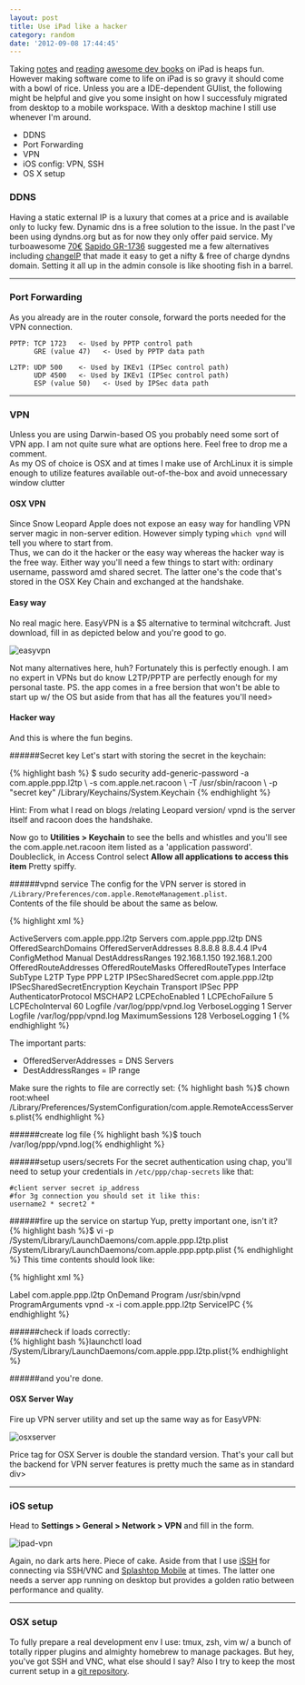 ```yaml
---
layout: post
title: Use iPad like a hacker
category: random
date: '2012-09-08 17:44:45'
---
```


Taking [notes](http://itunes.apple.com/au/app/day-one-journal/id421706526?mt=8) and [reading](http://itunes.apple.com/au/app/ibooks/id364709193?mt=8) [awesome dev books](http://pragprog.com/book/vsscala/programming-scala) on iPad is heaps fun. However making software come to life on iPad is so gravy it should come with a bowl of rice. Unless you are a IDE-dependent GUIist, the following might be helpful and give you some insight on how I successfuly migrated from desktop to a mobile workspace. With a desktop machine I still use whenever I'm around.

<ul class="contentList plus">
    <li>DDNS</li>
    <li>Port Forwarding</li>
    <li>VPN</li>
    <li>iOS config: VPN, SSH</li>
    <li>OS X setup</li>
</ul>

### DDNS
Having a static external IP is a luxury that comes at a price and is available only to lucky few. Dynamic dns is a free solution to the issue. In the past I've been using dyndns.org but as for now they only offer paid service. My turboawesome [70€](http://www.amazon.com/Sapido-GR-1736-Wireless-N-Dual-band-Gigabit/dp/B008QWO59G) [Sapido GR-1736](http://www.sapidotech.com/products.php?act=view&no=118) suggested me a few alternatives including [changeIP](http://changeip.com) that made it easy to get a nifty & free of charge dyndns domain. Setting it all up in the admin console is like shooting fish in a barrel. 

---

### Port Forwarding
As you already are in the router console, forward the ports needed for the VPN connection. 

    PPTP: TCP 1723   <- Used by PPTP control path
          GRE (value 47)   <- Used by PPTP data path
        
    L2TP: UDP 500    <- Used by IKEv1 (IPSec control path)
          UDP 4500   <- Used by IKEv1 (IPSec control path)
          ESP (value 50)   <- Used by IPSec data path

---
 
### VPN
Unless you are using Darwin-based OS you probably need some sort of VPN app. I am not quite sure what are options here. Feel free to drop me a comment.  
As my OS of choice is OSX and at times I make use of ArchLinux it is simple enough to utilize features available out-of-the-box and avoid unnecessary window clutter

#### **OSX VPN**
Since Snow Leopard Apple does not expose an easy way for handling VPN server magic in non-server edition. However simply typing `which vpnd` will tell you where to start from.  
Thus, we can do it the hacker or the easy way whereas the hacker way is the free way. Either way you'll need a few things to start with: ordinary username, password amd shared secret. The latter one's the code that's stored in the OSX Key Chain and exchanged at the handshake.
#### Easy way
No real magic here. EasyVPN is a $5 alternative to terminal witchcraft. Just download, fill in as depicted below and you're good to go.   

![easyvpn](/assets/post/1209/easyvpn.png)  

Not many alternatives here, huh? Fortunately this is perfectly enough.
I am no expert in VPNs but do know L2TP/PPTP are perfectly enough for my personal taste.
PS. the app comes in a free bersion that won't be able to start up w/ the OS but aside from that has all the features you'll need>
#### Hacker way
And this is where the fun begins.  

######Secret key
Let's start with storing the secret in the keychain:

{% highlight bash %}
$ sudo security add-generic-password -a com.apple.ppp.l2tp 
    \ -s com.apple.net.racoon 
    \ -T /usr/sbin/racoon 
    \ -p "secret key" /Library/Keychains/System.Keychain
{% endhighlight %}
    
Hint: From what I read on blogs /relating Leopard version/ vpnd is the server itself and racoon does the handshake.

Now go to **Utilities > Keychain** to see the bells and whistles and you'll see the com.apple.net.racoon item listed as a 'application password'. Doubleclick, in Access Control select **Allow all applications to access this item** Pretty spiffy.

######vpnd service
The config for the VPN server is stored in `/Library/Preferences/com.apple.RemoteManagement.plist`.  
Contents of the file should be about the same as below.  

{% highlight xml %}
<?xml version="1.0" encoding="UTF-8"?>
<!DOCTYPE plist PUBLIC "-//Apple//DTD PLIST 1.0//EN" "http://www.apple.com/DTDs/PropertyList-1.0.dtd">
<plist version="1.0">
<dict>
        <key>ActiveServers</key>
        <array>
                <string>com.apple.ppp.l2tp</string>
        </array>
        <key>Servers</key>
        <dict>
                <key>com.apple.ppp.l2tp</key>
                <dict>
                        <key>DNS</key>
                        <dict>
                                <key>OfferedSearchDomains</key>
                                <array/>
                                <key>OfferedServerAddresses</key>
                                <array>
                                        <string>8.8.8.8</string>
                                        <string>8.8.4.4</string>
                                </array>
                        </dict>
                        <key>IPv4</key>
                        <dict>
                                <key>ConfigMethod</key>
                                <string>Manual</string>
                                <key>DestAddressRanges</key>
                                <array>
                                        <string>192.168.1.150</string>
                                        <string>192.168.1.200</string>
                                </array>
                                <key>OfferedRouteAddresses</key>
                                <array/>
                                <key>OfferedRouteMasks</key>
                                <array/>
                                <key>OfferedRouteTypes</key>
                                <array/>
                        </dict>
                        <key>Interface</key>
                        <dict>
                                <key>SubType</key>
                                <string>L2TP</string>
                                <key>Type</key>
                                <string>PPP</string>
                        </dict>
                        <key>L2TP</key>
                        <dict>
                                <key>IPSecSharedSecret</key>
                                <string>com.apple.ppp.l2tp</string>
                                <key>IPSecSharedSecretEncryption</key>
                                <string>Keychain</string>
                                <key>Transport</key>
                                <string>IPSec</string>
                        </dict>
                        <key>PPP</key>
                        <dict>
                                <key>AuthenticatorProtocol</key>
                                <array>
                                        <string>MSCHAP2</string>
                                </array>
                                <key>LCPEchoEnabled</key>
                                <integer>1</integer>
                                <key>LCPEchoFailure</key>
                                <integer>5</integer>
                                <key>LCPEchoInterval</key>
                                <integer>60</integer>
                                <key>Logfile</key>
                                <string>/var/log/ppp/vpnd.log</string>
                                <key>VerboseLogging</key>
                                <integer>1</integer>
                        </dict>
                        <key>Server</key>
                        <dict>
                                <key>Logfile</key>
                                <string>/var/log/ppp/vpnd.log</string>
                                <key>MaximumSessions</key>
                                <integer>128</integer>
                                <key>VerboseLogging</key>
                                <integer>1</integer>
                        </dict>
                </dict>
        </dict>
</dict>
</plist>
{% endhighlight %}

The important parts:  
- OfferedServerAddresses = DNS Servers  
- DestAddressRanges = IP range

Make sure the rights to file are correctly set:
{% highlight bash %}$ chown root:wheel /Library/Preferences/SystemConfiguration/com.apple.RemoteAccessServers.plist{% endhighlight %}

######create log file
{% highlight bash %}$ touch /var/log/ppp/vpnd.log{% endhighlight %}

######setup users/secrets
For the secret authentication using chap, you'll need to setup your credentials in `/etc/ppp/chap-secrets` like that:

    #client server secret ip_address
    #for 3g connection you should set it like this:
    username2 * secret2 *

######fire up the service on startup
Yup, pretty important one, isn't it?  
{% highlight bash %}$ vi -p /System/Library/LaunchDaemons/com.apple.ppp.l2tp.plist /System/Library/LaunchDaemons/com.apple.ppp.pptp.plist {% endhighlight %}
This time contents should look like:

{% highlight xml %}<?xml version="1.0" encoding="UTF-8"?>
<!DOCTYPE plist PUBLIC "-//Apple Computer//DTD PLIST 1.0//EN" "http://www.apple.com/DTDs/PropertyList-1.0.dtd">
<plist version="1.0">
<dict>
        <key>Label</key>
        <string>com.apple.ppp.l2tp</string>
        <key>OnDemand</key>
        <false/>
        <key>Program</key>
        <string>/usr/sbin/vpnd</string>
        <key>ProgramArguments</key>
        <array>
                <string>vpnd</string>
                <string>-x</string>
                <string>-i</string>
                <string>com.apple.ppp.l2tp</string>
        </array>
        <key>ServiceIPC</key>
        <false/>
</dict>
</plist>
{% endhighlight %}

######check if loads correctly:  
{% highlight bash %}launchctl load /System/Library/LaunchDaemons/com.apple.ppp.l2tp.plist{% endhighlight %}

######and you're done. 

#### OSX Server Way
Fire up VPN server utility and set up the same way as for EasyVPN:

![osxserver](/assets/post/1209/osxservervpn.png)

Price tag for OSX Server is double the standard version. That's your call but the backend for VPN server features is pretty much the same as in standard div>

---

### iOS setup
Head to **Settings > General > Network > VPN** and fill in the form.  

![ipad-vpn](/assets/post/1209/ipad-vpn.png)

Again, no dark arts here. Piece of cake.
Aside from that I use [iSSH](http://itunes.apple.com/us/app/issh-ssh-vnc-console/id287765826?mt=8) for connecting via SSH/VNC and [Splashtop Mobile](http://itunes.apple.com/us/app/splashtop-2-remote-desktop/id382509315?mt=8) at times. The latter one needs a server app running on desktop but provides a golden ratio between performance and quality.

---

### OSX setup
To fully prepare a real development env I use:
tmux, zsh, vim w/ a bunch of totally ripper plugins and almighty homebrew to manage packages. But hey, you've got SSH and VNC, what else should I say?
Also I try to keep the most current setup in a [git repository](http://github.com/peel/dotfiles). 


